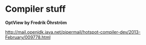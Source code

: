 # Compiler stuff

**OptView by Fredrik Öhrström**

http://mail.openjdk.java.net/pipermail/hotspot-compiler-dev/2013-February/009778.html